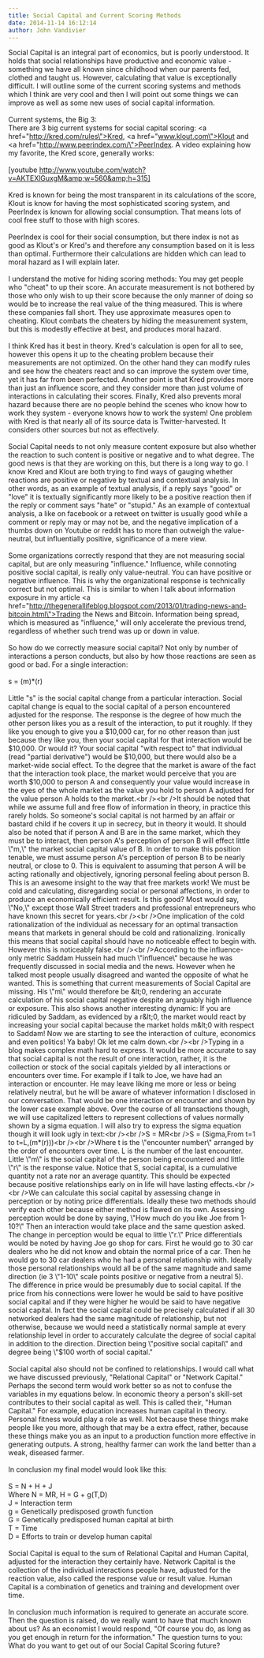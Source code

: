 ```yaml
---
title: Social Capital and Current Scoring Methods
date: 2014-11-14 16:12:14
author: John Vandivier
---
```




Social Capital is an integral part of economics, but is poorly understood. It holds that social relationships have productive and economic value - something we have all known since childhood when our parents fed, clothed and taught us. However, calculating that value is exceptionally difficult. I will outline some of the current scoring systems and methods which I think are very cool and then I will point out some things we can improve as well as some new uses of social capital information.<br /><br />Current systems, the Big 3:<br />There are 3 big current systems for social capital scoring: <a href=\"http://kred.com/rules\">Kred</a>, <a href=\"www.klout.com\">Klout</a> and <a href=\"http://www.peerindex.com/\">PeerIndex</a>. A video explaining how my favorite, the Kred score, generally works:<br /><br />[youtube http://www.youtube.com/watch?v=AKTEXlGuxgM&amp;w=560&amp;h=315]<br /><br />Kred is known for being the most transparent in its calculations of the score, Klout is know for having the most sophisticated scoring system, and PeerIndex is known for allowing social consumption. That means lots of cool free stuff to those with high scores.<br /><br />PeerIndex is cool for their social consumption, but there index is not as good as Klout's or Kred's and therefore any consumption based on it is less than optimal. Furthermore their calculations are hidden which can lead to moral hazard as I will explain later.<br /><br />I understand the motive for hiding scoring methods: You may get people who \"cheat\" to up their score. An accurate measurement is not bothered by those who only wish to up their score because the only manner of doing so would be to increase the real value of the thing measured. This is where these companies fall short. They use approximate measures open to cheating. Klout combats the cheaters by hiding the measurement system, but this is modestly effective at best, and produces moral hazard.<br /><br />I think Kred has it best in theory. Kred's calculation is open for all to see, however this opens it up to the cheating problem because their measurements are not optimized. On the other hand they can modify rules and see how the cheaters react and so can improve the system over time, yet it has far from been perfected. Another point is that Kred provides more than just an influence score, and they consider more than just volume of interactions in calculating their scores. Finally, Kred also prevents moral hazard because there are no people behind the scenes who know how to work they system - everyone knows how to work the system! One problem with Kred is that nearly all of its source data is Twitter-harvested. It considers other sources but not as effectively.<br /><br />Social Capital needs to not only measure content exposure but also whether the reaction to such content is positive or negative and to what degree. The good news is that they are working on this, but there is a long way to go. I know Kred and Klout are both trying to find ways of gauging whether reactions are positive or negative by textual and contextual analysis. In other words, as an example of textual analysis, if a reply says \"good\" or \"love\" it is textually significantly more likely to be a positive reaction then if the reply or comment says \"hate\" or \"stupid.\" As an example of contextual analysis, a like on facebook or a retweet on twitter is usually good while a comment or reply may or may not be, and the negative implication of a thumbs down on Youtube or reddit has to more than outweigh the value-neutral, but influentially positive, significance of a mere view.<br /><br />Some organizations correctly respond that they are not measuring social capital, but are only measuring \"influence.\" Influence, while connoting positive social capital, is really only value-neutral. You can have positive or negative influence. This is why the organizational response is technically correct but not optimal. This is similar to when I talk about information exposure in my article <a href=\"http://thegenerallifeblog.blogspot.com/2013/01/trading-news-and-bitcoin.html\">Trading the News and Bitcoin</a>. Information being spread, which is measured as \"influence,\" will only accelerate the previous trend, regardless of whether such trend was up or down in value.<br /><br />So how do we correctly measure social capital? Not only by number of interactions a person conducts, but also by how those reactions are seen as good or bad. For a single interaction:<br /><br />s = (m)*(r)<br /><br />Little \"s\" is the social capital change from a particular interaction. Social capital change is equal to the social capital of a person encountered adjusted for the response. The response is the degree of how much the other person likes you as a result of the interaction, to put it roughly. If they like you enough to give you a $10,000 car, for no other reason than just because they like you, then your social capital for that interaction would be $10,000. Or would it? Your social capital \"with respect to\" that individual (read \"partial derivative\") would be $10,000, but there would also be a market-wide social effect. To the degree that the market is aware of the fact that the interaction took place, the market would perceive that you are worth $10,000 to person A and consequently your value would increase in the eyes of the whole market as the value you hold to person A adjusted for the value person A holds to the market.<br /><br />It should be noted that while we assume full and free flow of information in theory, in practice this rarely holds. So someone's social capital is not harmed by an affair or bastard child if he covers it up in secrecy, but in theory it would. It should also be noted that if person A and B are in the same market, which they must be to interact, then person A's perception of person B will effect little \"m,\" the market social capital value of B. In order to make this position tenable, we must assume person A's perception of person B to be nearly neutral, or close to 0. This is equivalent to assuming that person A will be acting rationally and objectively, ignoring personal feeling about person B. This is an awesome insight to the way that free markets work! We must be cold and calculating, disregarding social or personal affections, in order to produce an economically efficient result. Is this good? Most would say, \"No,\" except those Wall Street traders and professional entrepreneurs who have known this secret for years.<br /><br />One implication of the cold rationalization of the individual as necessary for an optimal transaction means that markets in general should be cold and rationalizing. Ironically this means that social capital should have no noticeable effect to begin with. However this is noticeably false.<br /><br />According to the influence-only metric Saddam Hussein had much \"influence\" because he was frequently discussed in social media and the news. However when he talked most people usually disagreed and wanted the opposite of what he wanted. This is something that current measurements of Social Capital are missing. His \"m\" would therefore be &lt;0, rendering an accurate calculation of his social capital negative despite an arguably high influence or exposure. This also shows another interesting dynamic: If you are ridiculed by Saddam, as evidenced by a r&lt;0, the market would react by increasing your social capital because the market holds m&lt;0 with respect to Saddam! Now we are starting to see the interaction of culture, economics and even politics! Ya baby! Ok let me calm down.<br /><br />Typing in a blog makes complex math hard to express. It would be more accurate to say that social capital is not the result of one interaction, rather, it is the collection or stock of the social capitals yielded by all interactions or encounters over time. For example if I talk to Joe, we have had an interaction or encounter. He may leave liking me more or less or being relatively neutral, but he will be aware of whatever information I disclosed in our conversation. That would be one interaction or encounter and shown by the lower case example above. Over the course of all transactions though, we will use capitalized letters to represent collections of values normally shown by a sigma equation. I will also try to express the sigma equation though it will look ugly in text:<br /><br />S = MR<br />S = (Sigma,From t=1 to t=L,(m*(r)))<br /><br />Where t is the \"encounter number\" arranged by the order of encounters over time. L is the number of the last encounter. Little \"m\" is the social capital of the person being encountered and little \"r\" is the response value. Notice that S, social capital, is a cumulative quantity not a rate nor an average quantity. This should be expected because positive relationships early on in life will have lasting effects.<br /><br />We can calculate this social capital by assessing change in perception or by noting price differentials. Ideally these two methods should verify each other because either method is flawed on its own. Assessing perception would be done by saying, \"How much do you like Joe from 1-10?\" Then an interaction would take place and the same question asked. The change in perception would be equal to little \"r.\" Price differentials would be noted by having Joe go shop for cars. First he would go to 30 car dealers who he did not know and obtain the normal price of a car. Then he would go to 30 car dealers who he had a personal relationship with. Ideally those personal relationships would all be of the same magnitude and same direction (ie 3 \"1-10\" scale points positive or negative from a neutral 5). The difference in price would be presumably due to social capital. If the price from his connections were lower he would be said to have positive social capital and if they were higher he would be said to have negative social capital. In fact the social capital could be precisely calculated if all 30 networked dealers had the same magnitude of relationship, but not otherwise, because we would need a statistically normal sample at every relationship level in order to accurately calculate the degree of social capital in addition to the direction. Direction being \"positive social capital\" and degree being \"$100 worth of social capital.\"<br /><br />Social capital also should not be confined to relationships. I would call what we have discussed previously, \"Relational Capital\" or \"Network Capital.\" Perhaps the second term would work better so as not to confuse the variables in my equations below. In economic theory a person's skill-set contributes to their social capital as well. This is called their, \"Human Capital.\" For example, education increases human capital in theory. Personal fitness would play a role as well. Not because these things make people like you more, although that may be a extra effect, rather, because these things make you as an input to a production function more effective in generating outputs. A strong, healthy farmer can work the land better than a weak, diseased farmer.<br /><br />In conclusion my final model would look like this:<br /><br />S = N + H + J<br />Where N = MR, H = G + g(T,D)<br />J = Interaction term<br />g = Genetically predisposed growth function<br />G = Genetically predisposed human capital at birth<br />T = Time<br />D = Efforts to train or develop human capital<br /><br />Social Capital is equal to the sum of Relational Capital and Human Capital, adjusted for the interaction they certainly have. Network Capital is the collection of the individual interactions people have, adjusted for the reaction value, also called the response value or result value. Human Capital is a combination of genetics and training and development over time.<br /><br />In conclusion much information is required to generate an accurate score. Then the question is raised, do we really want to have that much known about us? As an economist I would respond, \"Of course you do, as long as you get enough in return for the information.\" The question turns to you: What do you want to get out of our Social Capital Scoring future?